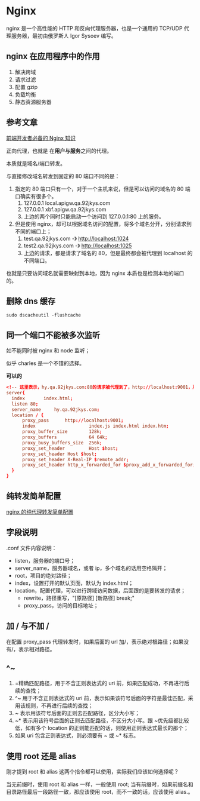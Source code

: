 # Nginx

nginx 是一个高性能的 HTTP 和反向代理服务器，也是一个通用的 TCP/UDP 代理服务器，最初由俄罗斯人 Igor Sysoev 编写。

## nginx 在应用程序中的作用

1. 解决跨域
2. 请求过滤
3. 配置 gzip
4. 负载均衡
5. 静态资源服务器

## 参考文章

[前端开发者必备的 Nginx 知识](https://mp.weixin.qq.com/s/BA_JZ_kMBFZBE7jjQDNc1Q)

正向代理，也就是 在**用户与服务**之间的代理。

本质就是域名/端口转发。

与直接修改域名转发到固定的 80 端口不同的是：

1. 指定的 80 端口只有一个，对于一个主机来说，但是可以访问的域名的 80 端口确实有很多个。
   1. 127.0.0.1 local.apigw.qa.92jkys.com
   2. 127.0.0.1 xbf.apigw.qa.92jkys.com
   3. 上边的两个同时只能启动一个访问到 127.0.0.1:80 上的服务。
2. 但是使用 nginx，却可以根据域名访问的配置，将多个域名分开，分别请求到不同的端口上；
   1. test.qa.92jkys.com -》 <http://localhost:1024>
   2. test2.qa.92jkys.com -》 <http://localhost:1025>
   3. 上边的请求，都是请求了域名的 80，但是最终都会被代理到 localhost 的不同端口。

也就是只要访问域名就需要映射到本地，因为 nginx 本质也是检测本地的端口的。

## 删除 dns 缓存

`sudo dscacheutil -flushcache`

## 同一个端口不能被多次监听

如不能同时被 nginx 和 node 监听；

似乎 charles 是一个不错的选择。

**可以的**

```conf
<!-- 这里表示，hy.qa.92jkys.com:80的请求被代理到了，http://localhost:9001，所以服务需要启动在9001， --port 9001 -->
server{
  index       index.html;
  listen 80;
  server_name     hy.qa.92jkys.com;
  location / {
      proxy_pass      http://localhost:9001;
      index                    index.js index.html index.htm;
      proxy_buffer_size        128k;
      proxy_buffers            64 64k;
      proxy_busy_buffers_size  256k;
      proxy_set_header         Host $host;
      proxy_set_header Host $host;
      proxy_set_header X-Real-IP $remote_addr;
      proxy_set_header http_x_forwarded_for $proxy_add_x_forwarded_for;
  }
}
```

## 纯转发简单配置

[nginx 的纯代理转发简单配置](https://www.cnblogs.com/AdamChen/p/12431533.html)

## 字段说明

.conf 文件内容说明：

- listen，服务器的端口号；
- server_name，服务器域名，或者 ip，多个域名的话用空格隔开；
- root，项目的绝对路径；
- index，设置打开的默认页面，默认为 index.html；
- location，配置代理，可以进行跨域访问数据，后面跟的是要转发的请求；
  - rewrite，路径重写，"[原路径] [新路径] break;"
  - proxy_pass，访问的目标地址；

## 加 / 与不加 /

在配置 proxy_pass 代理转发时，如果后面的 url 加/，表示绝对根路径；如果没有/，表示相对路径。

## ^~

1. =精确匹配路径，用于不含正则表达式的 uri 前，如果匹配成功，不再进行后续的查找；
2. ^~ 用于不含正则表达式的 uri 前，表示如果该符号后面的字符是最佳匹配，采用该规则，不再进行后续的查找；
3. ~ 表示用该符号后面的正则去匹配路径，区分大小写；
4. ~\* 表示用该符号后面的正则去匹配路径，不区分大小写。跟 ~优先级都比较低，如有多个 location 的正则能匹配的话，则使用正则表达式最长的那个；
5. 如果 uri 包含正则表达式，则必须要有 ~ 或 ~\* 标志。

## 使用 root 还是 alias

刚才提到 root 和 alias 这两个指令都可以使用，实际我们应该如何选择呢？

当无前缀时，使用 root 和 alias 一样，一般使用 root;
当有前缀时，如果前缀名和目录路径最后一段路径一致，那应该使用 root，而不一致的话，应该使用 alias.。
